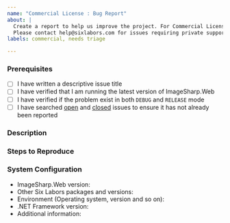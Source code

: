 ```yaml
---
name: "Commercial License : Bug Report"
about: |
  Create a report to help us improve the project. For Commercial License holders only.
  Please contact help@sixlabors.com for issues requiring private support. 
labels: commercial, needs triage

---
```



### Prerequisites

- [ ] I have written a descriptive issue title
- [ ] I have verified that I am running the latest version of ImageSharp.Web
- [ ] I have verified if the problem exist in both `DEBUG` and `RELEASE` mode
- [ ] I have searched [open](https://github.com/SixLabors/ImageSharp.Web/issues) and [closed](https://github.com/SixLabors/ImageSharp.Web/issues?q=is%3Aissue+is%3Aclosed) issues to ensure it has not already been reported

### Description
<!-- A description of the bug or feature -->

### Steps to Reproduce
<!-- List of steps, sample code, failing test or link to a project that reproduces the behavior -->

### System Configuration
<!-- Tell us about the environment where you are experiencing the bug -->

- ImageSharp.Web version:
- Other Six Labors packages and versions:
- Environment (Operating system, version and so on):
- .NET Framework version:
- Additional information:

<!-- Thanks for reporting the issue to ImageSharp.Web! -->
